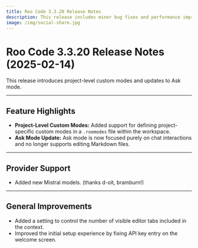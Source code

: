 ```yaml
---
title: Roo Code 3.3.20 Release Notes
description: This release includes minor bug fixes and performance improvements.
image: /img/social-share.jpg
---
```


# Roo Code 3.3.20 Release Notes (2025-02-14)

This release introduces project-level custom modes and updates to Ask mode.

---

## Feature Highlights

*   **Project-Level Custom Modes:** Added support for defining project-specific custom modes in a `.roomodes` file within the workspace.
*   **Ask Mode Update:** Ask mode is now focused purely on chat interactions and no longer supports editing Markdown files.

---

## Provider Support

*   Added new Mistral models. (thanks d-oit, bramburn!)

---

## General Improvements

*   Added a setting to control the number of visible editor tabs included in the context.
*   Improved the initial setup experience by fixing API key entry on the welcome screen.